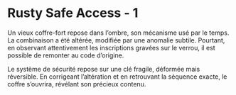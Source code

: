 # Rusty Safe Access - 1

Un vieux coffre-fort repose dans l’ombre, son mécanisme usé par le temps. La combinaison a été altérée, modifiée par une anomalie subtile. Pourtant, en observant attentivement les inscriptions gravées sur le verrou, il est possible de remonter au code d’origine.

Le système de sécurité repose sur une clé fragile, déformée mais réversible. En corrigeant l’altération et en retrouvant la séquence exacte, le coffre s’ouvrira, révélant son précieux contenu.